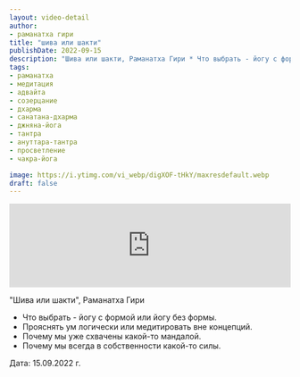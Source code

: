 ```yaml
---
layout: video-detail
author:
- раманатха гири
title: "шива или шакти"
publishDate: 2022-09-15
description: "Шива или шакти, Раманатха Гири * Что выбрать - йогу с формой или йогу без формы. * Прояснять ум логически или медитировать вне концепций. * Почему мы уже схвачены какой-то мандалой. * Почему мы всегда в собственности какой-то силы.   Дата  15.0"
tags: 
- раманатха
- медитация
- адвайта
- созерцание
- дхарма
- санатана-дхарма
- джняна-йога
- тантра
- ануттара-тантра
- просветление
- чакра-йога

image: https://i.ytimg.com/vi_webp/digXOF-tHkY/maxresdefault.webp
draft: false
---
```


<iframe width="100%" src="https://www.youtube.com/embed/digXOF-tHkY" frameborder="0" allowfullscreen=""></iframe> 

 "Шива или шакти", Раманатха Гири

* Что выбрать - йогу с формой или йогу без формы.
* Прояснять ум логически или медитировать вне концепций.
* Почему мы уже схвачены какой-то мандалой.
* Почему мы всегда в собственности какой-то силы.

  
 Дата: 15.09.2022 г.

  

 